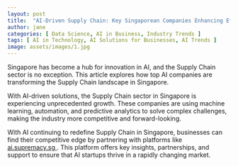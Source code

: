 ```yaml
---
layout: post
title:  "AI-Driven Supply Chain: Key Singaporean Companies Enhancing Efficiency"
author: jane
categories: [ Data Science, AI in Business, Industry Trends ]
tags: [ AI in Technology, AI Solutions for Businesses, AI Trends ]
image: assets/images/1.jpg
---
```


Singapore has become a hub for innovation in AI, and the Supply Chain sector is no exception. This article explores how top AI companies are transforming the Supply Chain landscape in Singapore.

With AI-driven solutions, the Supply Chain sector in Singapore is experiencing unprecedented growth. These companies are using machine learning, automation, and predictive analytics to solve complex challenges, making the industry more competitive and forward-looking.

With AI continuing to redefine Supply Chain in Singapore, businesses can find their competitive edge by partnering with platforms like <a href="https://ai.supremacy.sg" target="_blank"> ai.supremacy.sg </a>. This platform offers key insights, partnerships, and support to ensure that AI startups thrive in a rapidly changing market.
